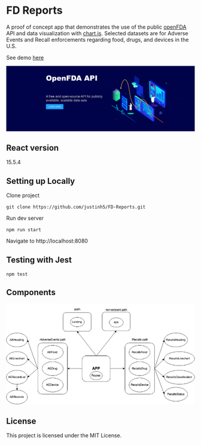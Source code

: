 # FD Reports

A proof of concept app that demonstrates the use of the public [openFDA](https://open.fda.gov/) API and data visualization with [chart.js](https://www.chartjs.org/). Selected datasets are for Adverse Events and Recall enforcements regarding food, drugs, and devices in the U.S.

See demo [here](https://fd-reports.netlify.com/)

[![screenshot](./src/assets/images/api_banner.jpg)](https://open.fda.gov/)

## React version

15.5.4


## Setting up Locally

Clone project
```
git clone https://github.com/justinh5/FD-Reports.git
```

Run dev server
```
npm run start
```
Navigate to http://localhost:8080

## Testing with Jest

```
npm test
```

## Components

![components](./components.png)


## License

This project is licensed under the MIT License.
